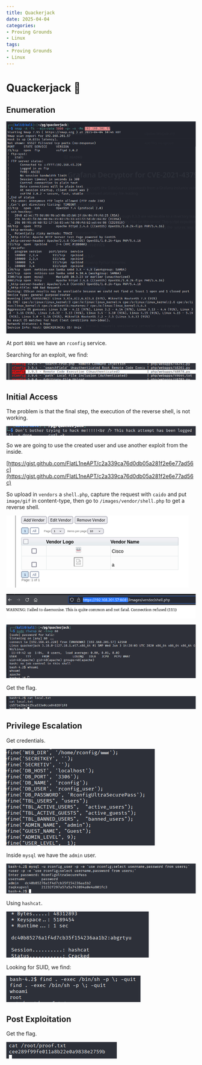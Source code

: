 ```yaml
---
title: Quackerjack
date: 2025-04-04
categories:
- Proving Grounds
- Linux
tags:
- Proving Grounds
- Linux
---
```


# Quackerjack 🔸
<!-- more -->

## Enumeration

![](../assets/Pasted%20image%2020250404165200.png)

At port `8081` we have an `rconfig` service.

Searching for an exploit, we find:

![](../assets/Pasted%20image%2020250404175120.png)

## Initial Access

The problem is that the final step, the execution of the reverse shell, is not working.

![](../assets/Pasted%20image%2020250404175148.png)

So we are going to use the created user and use another exploit from the inside.

[https://gist.github.com/FlatL1neAPT/c2a339ca76d0db05a281f2e6e77ad56c](https://gist.github.com/FlatL1neAPT/c2a339ca76d0db05a281f2e6e77ad56c)

So upload in `vendors` a `shell.php`, capture the request with `caido` and put `image/gif` in content-type, then go to `/images/vendor/shell.php` to get a reverse shell.

![](../assets/Pasted%20image%2020250404175328.png)

![](../assets/Pasted%20image%2020250404175338.png)

![](../assets/Pasted%20image%2020250404175348.png)

Get the flag.

![](../assets/Pasted%20image%2020250404182554.png)

## Privilege Escalation

Get credentials.

![](../assets/Pasted%20image%2020250404182938.png)

Inside `mysql` we have the `admin` user.

![](../assets/Pasted%20image%2020250404183132.png)

Using `hashcat`.

![](../assets/Pasted%20image%2020250404183231.png)

Looking for SUID, we find:

![](../assets/Pasted%20image%2020250404183635.png)

## Post Exploitation

Get the flag.

![](../assets/Pasted%20image%2020250404183647.png)
